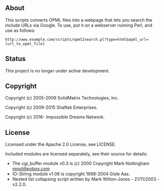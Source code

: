About
-----
This scripts converts OPML files into a webpage that lets you search the include URLs via
Google. To use, put it on a webserver running Perl, and use as follows:
```
http://www.example.com/scripts/opml2search.pl?type=html&opml_url=[url_to_opml_file]
```

Status
------
This project is no longer under active development.

Copyright
---------
Copyright (c) 2005-2009 SolidMatrix Technologies, Inc.

Copyright (c) 2009-2015 Shaftek Enterprises.

Copyright (c) 2016- Impossible Dreams Network.

License
-------
Licensed under the Apache 2.0 License, see LICENSE.

Included modules are licensed separately, see their source for details:
* The cgi_buffer module v0.3 is (c) 2000 Copyright Mark Nottingham <mnot@pobox.com>
* IO::String module v1.06 is copyright 1998-2004 Gisle Aas.
* Nested list collapsing script written by Mark Wilton-Jones - 21/11/2003 - v2.2.0.
